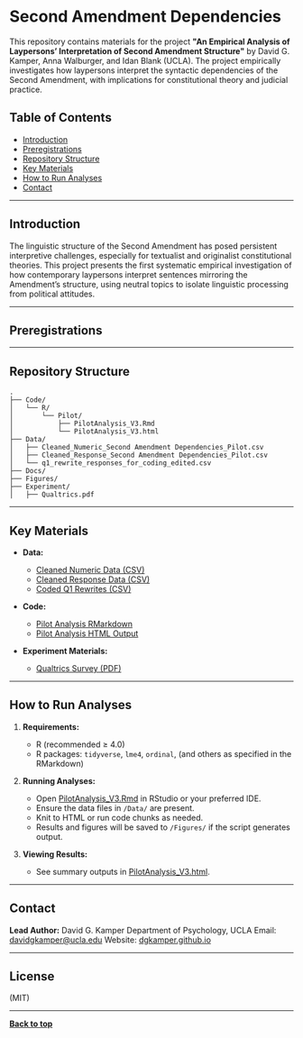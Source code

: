 # Second Amendment Dependencies

This repository contains materials for the project **"An Empirical Analysis of Laypersons’ Interpretation of Second Amendment Structure"** by David G. Kamper, Anna Walburger, and Idan Blank (UCLA).
The project empirically investigates how laypersons interpret the syntactic dependencies of the Second Amendment, with implications for constitutional theory and judicial practice.

## Table of Contents

* [Introduction](#introduction)
* [Preregistrations](#preregistrations)
* [Repository Structure](#repository-structure)
* [Key Materials](#key-materials)
* [How to Run Analyses](#how-to-run-analyses)
* [Contact](#contact)

---

## Introduction

The linguistic structure of the Second Amendment has posed persistent interpretive challenges, especially for textualist and originalist constitutional theories. This project presents the first systematic empirical investigation of how contemporary laypersons interpret sentences mirroring the Amendment’s structure, using neutral topics to isolate linguistic processing from political attitudes.

---

## Preregistrations

---

## Repository Structure

```
.
├── Code/
│   └── R/
│       └── Pilot/
│           ├── PilotAnalysis_V3.Rmd
│           └── PilotAnalysis_V3.html
├── Data/
│   ├── Cleaned_Numeric_Second Amendment Dependencies_Pilot.csv
│   ├── Cleaned_Response_Second Amendment Dependencies_Pilot.csv
│   └── q1_rewrite_responses_for_coding_edited.csv
├── Docs/
├── Figures/
├── Experiment/
│   ├── Qualtrics.pdf
```

---

## Key Materials

* **Data:**

  * [Cleaned Numeric Data (CSV)](./Data/Cleaned_Numeric_Second%20Amendment%20Dependencies_Pilot.csv)
  * [Cleaned Response Data (CSV)](./Data/Cleaned_Response_Second%20Amendment%20Dependencies_Pilot.csv)
  * [Coded Q1 Rewrites (CSV)](./Data/q1_rewrite_responses_for_coding_edited.csv)

* **Code:**

  * [Pilot Analysis RMarkdown](./Code/R/Pilot/PilotAnalysis_V3.Rmd)
  * [Pilot Analysis HTML Output](https://dgk-law-and-cognition-lab.github.io/SecondAmendmentDependencies/Code/R/Pilot/PilotAnalysis_V3.html)

* **Experiment Materials:**

  * [Qualtrics Survey (PDF)](https://dgk-law-and-cognition-lab.github.io/SecondAmendmentDependencies/Experiment/Qualtrics.pdf)

---

## How to Run Analyses

1. **Requirements:**

   * R (recommended ≥ 4.0)
   * R packages: `tidyverse`, `lme4`, `ordinal`, (and others as specified in the RMarkdown)

2. **Running Analyses:**

   * Open [PilotAnalysis\_V3.Rmd](./Code/R/Pilot/PilotAnalysis_V3.Rmd) in RStudio or your preferred IDE.
   * Ensure the data files in `/Data/` are present.
   * Knit to HTML or run code chunks as needed.
   * Results and figures will be saved to `/Figures/` if the script generates output.

3. **Viewing Results:**

   * See summary outputs in [PilotAnalysis\_V3.html](.https://dgk-law-and-cognition-lab.github.io/SecondAmendmentDependencies/Code/R/Pilot/PilotAnalysis_V3.html).

---

## Contact

**Lead Author:**
David G. Kamper
Department of Psychology, UCLA
Email: [davidgkamper@ucla.edu](mailto:davidgkamper@ucla.edu)
Website: [dgkamper.github.io](https://dgkamper.github.io)

---

## License

(MIT)

---

**[Back to top](#second-amendment-dependencies)**
